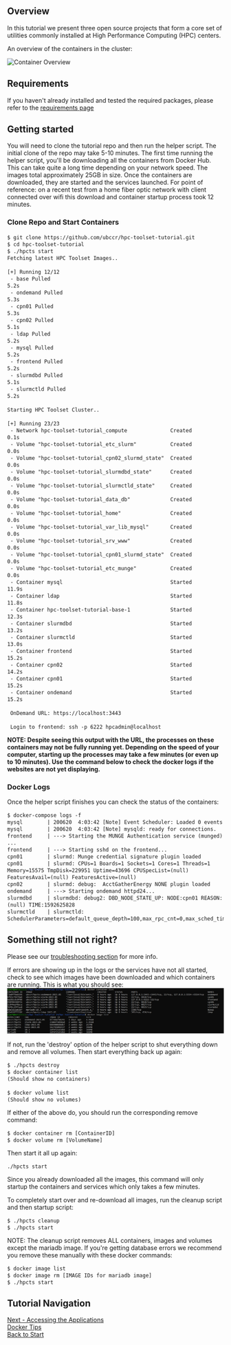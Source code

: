 ## Overview

In this tutorial we present three open source projects that form a core set of utilities commonly installed at High Performance Computing (HPC) centers.

An overview of the containers in the cluster:

![Container Overview](HPC-Toolset-sm.png)

## Requirements

If you haven't already installed and tested the required packages, please refer to the [requirements page](requirements.md)

## Getting started

You will need to clone the tutorial repo and then run the helper script.  The initial clone of the repo may take 5-10 minutes.  The first time running the helper script, you'll be downloading all the containers from Docker Hub.  This can take quite a long time depending on your network speed.  The images total approximately 25GB in size.  Once the containers are downloaded, they are started and the services launched.  For point of reference: on a recent test from a home fiber optic network with client connected over wifi this download and container startup process took 12 minutes.  


### Clone Repo and Start Containers

```
$ git clone https://github.com/ubccr/hpc-toolset-tutorial.git
$ cd hpc-toolset-tutorial
$ ./hpcts start
Fetching latest HPC Toolset Images..

[+] Running 12/12
 - base Pulled                                                                              5.2s
 - ondemand Pulled                                                                          5.3s
 - cpn01 Pulled                                                                             5.3s
 - cpn02 Pulled                                                                             5.1s
 - ldap Pulled                                                                              5.2s
 - mysql Pulled                                                                             5.2s
 - frontend Pulled                                                                          5.2s
 - slurmdbd Pulled                                                                          5.1s
 - slurmctld Pulled                                                                         5.2s

Starting HPC Toolset Cluster..

[+] Running 23/23
 - Network hpc-toolset-tutorial_compute              Created                                0.1s
 - Volume "hpc-toolset-tutorial_etc_slurm"           Created                                0.0s
 - Volume "hpc-toolset-tutorial_cpn02_slurmd_state"  Created                                0.0s
 - Volume "hpc-toolset-tutorial_slurmdbd_state"      Created                                0.0s
 - Volume "hpc-toolset-tutorial_slurmctld_state"     Created                                0.0s
 - Volume "hpc-toolset-tutorial_data_db"             Created                                0.0s
 - Volume "hpc-toolset-tutorial_home"                Created                                0.0s
 - Volume "hpc-toolset-tutorial_var_lib_mysql"       Created                                0.0s
 - Volume "hpc-toolset-tutorial_srv_www"             Created                                0.0s
 - Volume "hpc-toolset-tutorial_cpn01_slurmd_state"  Created                                0.0s
 - Volume "hpc-toolset-tutorial_etc_munge"           Created                                0.0s
 - Container mysql                                   Started                               11.9s
 - Container ldap                                    Started                               11.8s
 - Container hpc-toolset-tutorial-base-1             Started                               12.3s
 - Container slurmdbd                                Started                               13.2s
 - Container slurmctld                               Started                               13.0s
 - Container frontend                                Started                               15.2s
 - Container cpn02                                   Started                               14.2s
 - Container cpn01                                   Started                               15.2s
 - Container ondemand                                Started                               15.2s

 OnDemand URL: https://localhost:3443

 Login to frontend: ssh -p 6222 hpcadmin@localhost

```

**NOTE:  Despite seeing this output with the URL, the processes on these containers may not be fully running yet.  Depending on the speed of your computer, starting up the processes may take a few minutes (or even up to 10 minutes).  Use the command below to check the docker logs if the websites are not yet displaying.**



### Docker Logs

Once the helper script finishes you can check the status of the containers:

```
$ docker-compose logs -f
mysql        | 200620  4:03:42 [Note] Event Scheduler: Loaded 0 events
mysql        | 200620  4:03:42 [Note] mysqld: ready for connections.
frontend     | ---> Starting the MUNGE Authentication service (munged) ...
frontend     | ---> Starting sshd on the frontend...
cpn01        | slurmd: Munge credential signature plugin loaded
cpn01        | slurmd: CPUs=1 Boards=1 Sockets=1 Cores=1 Threads=1 Memory=15575 TmpDisk=229951 Uptime=43696 CPUSpecList=(null) FeaturesAvail=(null) FeaturesActive=(null)
cpn02        | slurmd: debug:  AcctGatherEnergy NONE plugin loaded
ondemand     | ---> Starting ondemand httpd24...
slurmdbd     | slurmdbd: debug2: DBD_NODE_STATE_UP: NODE:cpn01 REASON:(null) TIME:1592625828
slurmctld    | slurmctld: SchedulerParameters=default_queue_depth=100,max_rpc_cnt=0,max_sched_time=2,partition_job_depth=0,sched_max_job_start=0,sched_min_interval=2
```

## Something still not right?

Please see our [troubleshooting section](docker_tips.md) for more info.

If errors are showing up in the logs or the services have not all started, check to see which images have been downloaded and which containers are running.  This is what you should see:  
![](containers_images.PNG)  

If not, run the 'destroy' option of the helper script to shut everything down and remove all volumes.  Then start everything back up again:  

```
$ ./hpcts destroy
$ docker container list
(Should show no containers)

$ docker volume list
(Should show no volumes)
```

If either of the above do, you should run the corresponding remove command:  

```
$ docker container rm [ContainerID]
$ docker volume rm [VolumeName]
```

Then start it all up again:  

```
./hpcts start
```

Since you already downloaded all the images, this command will only startup the containers and services which only takes a few minutes.  

To completely start over and re-download all images, run the cleanup script and then startup script:  

```
$ ./hpcts cleanup
$ ./hpcts start
```
NOTE:  The cleanup script removes ALL containers, images and volumes except the mariadb image.  If you're getting database errors we recommend you remove these manually with these docker commands:  

```
$ docker image list  
$ docker image rm [IMAGE IDs for mariadb image]  
$ ./hpcts start  
```

## Tutorial Navigation
[Next - Accessing the Applications](applications.md)  
[Docker Tips](docker_tips.md)  
[Back to Start](../README.md)
